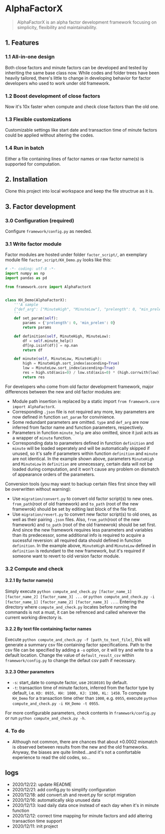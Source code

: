 # AlphaFactorX

> AlphaFactorX is an alpha factor development framework focusing on simplicity, flexibility and maintainability.

## 1. Features

### 1.1 All-in-one design

Both close factors and minute factors can be developed and tested by inheriting the same base class now. While codes and folder trees have been heavily tailored, there's little to change in developing behavior for factor developers who used to work under old framework.

### 1.2 Boost development of close factors

Now it's 10x faster when compute and check close factors than the old one.

### 1.3 Flexible customizations

Customizable settings like start date and transaction time of minute factors could be applied without altering the codes.

### 1.4 Run in batch

Either a file containing lines of factor names or raw factor name(s) is supported for computation.

## 2. Installation

Clone this project into local workspace and keep the file structrue as it is.

## 3. Factor development

### 3.0 Configuration (required)

Configure `framework/config.py` as needed.

### 3.1 Write factor module

Factor modules are hosted under folder `factor_script/`, an exemplary module file `factor_script/KH_Demo.py` looks like this:

```python
# -*- coding: utf-8 -*-
import numpy as np
import pandas as pd

from framework.core import AlphaFactorX


class KH_Demo(AlphaFactorX):
    '''A sample
    {"def_arg": ["MinuteHigh", "MinuteLow"], "prelength": 0, "min_prelen": 0, "type": "hf"}
    '''
    def set_param(self):
        params = {'prelength': 0, 'min_prelen': 0}
        return params

    def definition(self, MinuteHigh, MinuteLow):
        df = self.minute_help()
        df[np.isinf(df)] = np.nan
        return df

    def minute(self, MinuteLow, MinuteHigh):
        high = MinuteHigh.sort_index(ascending=True)
        low = MinuteLow.sort_index(ascending=True)
        res = high.std(axis=0) / low.std(axis=0) * (high.corrwith(low))
        return res
```

For developers who come from old factor development framework, major differences between the new and old factor modules are:

- Module path insertion is replaced by a static import `from framework.core import AlphaFactorX`.
- Corresponding `.json` file is not required any more, key parameters are now defined in function `set_param` for convinience.
- Some redundant parameters are omitted. `type` and `def_arg` are now inferred from factor name and function parameters, respectively.
- Parameters in function `minute_help` are also omitted, since it just acts as a wrapper of `minute` function.
- Corresponding data to parameters defined in function `definition` and `minute` will be loaded seperately and will be automatically skipped if unused, so it's safe if parameters within function `definition` and `minute` are not identical. In the example shown above, parameters `MinuteHigh` and `MinuteLow` in `definition` are unnecessary, certain data will not be loaded during computation, and it won't cause any problem on dismatch of appearance orders of the parameters.

Conversion tools (you may want to backup certain files first since they will be overwritten without warning):

- Use `migration/convert.py` to convert old factor script(s) to new ones. `from_path`(root of old framework) and `to_path` (root of the new framewrok) should be set by editing last block of the file first.
- Use `migration/revert.py` to convert new factor script(s) to old ones, as well as their pairing `.json` files. Also, `from_path`(root of the new framework) and `to_path` (root of the old framewrok) should be set first. And since the new framework requires less parameters and variables than its predecessor, some additional info is required to acquire a sucessful reversion: all required data should defined in function `definition`. In the example above, `MinuteHigh` and `MinuteLow` defined in `definition` is redundant to the new framework, but it's required if someone want to revert to old version factor module.

### 3.2 Compute and check

#### 3.2.1 By factor name(s)

Simply execute `python compute_and_check.py [factor_name_1] [factor_name_2] [factor_name_3] ...` or `python compute_and_check.py -i [factor_name_1] [factor_name_2] [factor_name_3] ...`. Entering the directory where `compute_and_check.py` locates before running the commands is not a must, it can be refrenced and called wherever the current working directory is.

#### 3.2.2 By text file containing factor names

Execute `python compute_and_check.py -f [path_to_text_file]`, this will generate a summary csv file containing factor specifications. Path to the csv file can be specified by adding a `-o` option, or it will try and write to a default location. Change the value of `default_result_csv` within `framework/config.py` to change the defaut csv path if necessary.

#### 3.2.3 Other parameters

- `-s`: start_date to compute factor, use `20180101` by default.
- `-t`: transaction time of minute factors, inferred from the factor type by default, i.e. `KD: 0935, KH: 1000, KJ: 1300, KL: 1450`. To compute `KH_Demo` for a transaction time other than `1000`, e.g. `0955`, execute `python compute_and_check.py -i KH_Demo -t 0955`.

For more configurable parameters, check contents in `framework/config.py` or run `python compute_and_check.py -h`.

### 4. To do

- Although not common, there are chances that about ±0.0002 mismatch is observed between results from the new and the old frameworks. Anyway, the biases are quite limited...and it's not a comfortable experience to read the old codes, so...

## logs

- 2020/12/22: update README
- 2020/12/21: add config.py to simplify configuration
- 2020/12/18: add convert.sh and revert.py for script migration
- 2020/12/16: automatically skip unused data
- 2020/12/13: load daily data once instead of each day when it's in minute function
- 2020/12/12: correct time mapping for minute factors and add altering transaction time support
- 2020/12/11: init project
